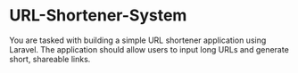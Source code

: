 # URL-Shortener-System
You are tasked with building a simple URL shortener application using Laravel. The application should allow users to input long URLs and generate short, shareable links.

